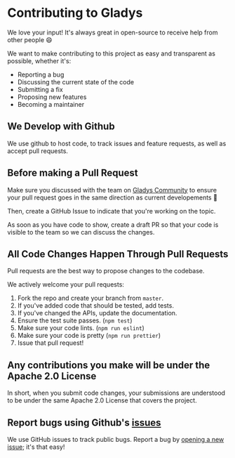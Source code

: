 # Contributing to Gladys

We love your input! It's always great in open-source to receive help from other people 😄

We want to make contributing to this project as easy and transparent as possible, whether it's:

- Reporting a bug
- Discussing the current state of the code
- Submitting a fix
- Proposing new features
- Becoming a maintainer

## We Develop with Github

We use github to host code, to track issues and feature requests, as well as accept pull requests.

## Before making a Pull Request

Make sure you discussed with the team on [Gladys Community](https://community.gladysassistant.com/) to ensure your pull request goes in the same direction as current developements 🙂

Then, create a GitHub Issue to indicate that you're working on the topic.

As soon as you have code to show, create a draft PR so that your code is visible to the team so we can discuss the changes.

## All Code Changes Happen Through Pull Requests

Pull requests are the best way to propose changes to the codebase.

We actively welcome your pull requests:

1. Fork the repo and create your branch from `master`.
2. If you've added code that should be tested, add tests.
3. If you've changed the APIs, update the documentation.
4. Ensure the test suite passes. (`npm test`)
5. Make sure your code lints. (`npm run eslint`)
6. Make sure your code is pretty (`npm run prettier`)
7. Issue that pull request!

## Any contributions you make will be under the Apache 2.0 License

In short, when you submit code changes, your submissions are understood to be under the same Apache 2.0 License that covers the project.

## Report bugs using Github's [issues](https://github.com/gladysassistant/Gladys/issues)

We use GitHub issues to track public bugs. Report a bug by [opening a new issue](https://github.com/gladysassistant/Gladys/issues); it's that easy!
